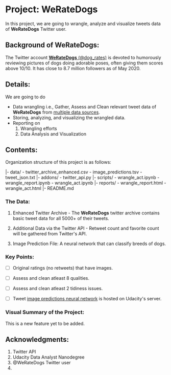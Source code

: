 # Project: WeRateDogs
In this project, we are going to wrangle, analyze and visualize tweets data of **WeRateDogs** Twitter user.

## Background of WeRateDogs:
The Twitter account [**WeRateDogs** (@dog_rates)](https://twitter.com/dog_rates?ref_src=twsrc%5Egoogle%7Ctwcamp%5Eserp%7Ctwgr%5Eauthor) is devoted to humorously reviewing pictures of dogs doing adorable poses, often giving them scores above 10/10. It has close to 8.7 million followers as of May 2020.

## Details:
We are going to do
- Data wrangling i.e., Gather, Assess and Clean relevant tweet data of **WeRateDogs** from [multiple data sources](#the-data).
- Storing, analyzing, and visualizing the wrangled data.
- Reporting on
    1. Wrangling efforts
    2. Data Analysis and Visualization

## Contents:
Organization structure of this project is as follows:

|- data/
    - twitter_archive_enhanced.csv
    - image_predictions.tsv
    - tweet_json.txt
|- addons/
    - twitter_api.py
|- scripts/
    - wrangle_act.ipynb
    - wrangle_report.ipynb
    - wrangle_act.ipynb
|- reports/
    - wrangle_report.html
    - wrangle_act.html
|- README.md


### The Data:
1. Enhanced Twitter Archive - The **WeRateDogs** twitter archive contains basic tweet data for all 5000+ of their tweets.

2. Additional Data via the Twitter API - Retweet count and favorite count will be gathered from Twitter's API.

3. Image Prediction File: A neural network that can classify breeds of dogs.


### Key Points:
- [ ] Original ratings (no retweets) that have images.
- [ ] Assess and clean atleast 8 qualities.
- [ ] Assess and clean atleast 2 tidiness issues.
- [ ] Tweet [image predictions neural network](https://d17h27t6h515a5.cloudfront.net/topher/2017/August/599fd2ad_image-predictions/image-predictions.tsv) is hosted on Udacity's server.


### Visual Summary of the Project:
This is a new feature yet to be added.


## Acknowledgments:
1. Twitter API
2. Udacity Data Analyst Nanodegree
3. @WeRateDogs Twitter user
4.


